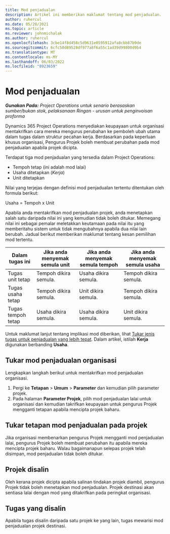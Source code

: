 ```yaml
---
title: Mod penjadualan
description: Artikel ini memberikan maklumat tentang mod penjadualan.
author: ruhercul
ms.date: 05/28/2021
ms.topic: article
ms.reviewer: johnmichalak
ms.author: ruhercul
ms.openlocfilehash: 3cbe14f8d458c5d9631e0595912afa8cbb87b9de
ms.sourcegitcommit: 6cfc50d89528df977a8f6a55c1ad39d99800d9b4
ms.translationtype: MT
ms.contentlocale: ms-MY
ms.lasthandoff: 06/03/2022
ms.locfileid: "8923659"
---
```

# <a name="scheduling-modes"></a>Mod penjadualan

_**Gunakan Pada:** Project Operations untuk senario berasaskan sumber/bukan stok, pelaksanaan Ringan - urusan untuk penginvoisan proforma_


Dynamics 365 Project Operations menyediakan keupayaan untuk organisasi mentakrifkan cara mereka mengurus perubahan ke pemboleh ubah utama dalam tugas dalam struktur pecahan kerja. Berdasarkan pada keperluan khusus organisasi, Pengurus Projek boleh membuat perubahan pada mod penjadualan apabila projek dicipta.

Terdapat tiga mod penjadualan yang tersedia dalam Project Operations:

  - Tempoh tetap (ini adalah mod lalai)
  - Usaha ditetapkan (*Kerja*)
  - Unit ditetapkan

Nilai yang terjejas dengan definisi mod penjadualan tertentu ditentukan oleh formula berikut:

  Usaha = Tempoh x Unit

Apabila anda mentakrifkan mod penjadualan projek, anda menetapkan salah satu daripada nilai ini yang kemudian tidak boleh ditukar. Memegang nilai ini sebagai pemalar meletakkan keutamaan pada nilai itu yang memberitahu sistem untuk tidak mengubahnya apabila dua nilai lain berubah. Jadual berikut memberikan maklumat tentang kesan pemilihan mod tertentu.

| **Dalam tugas ini**             | **Jika anda menyemak semula unit**   | **Jika anda menyemak semula tempoh** | **Jika anda menyemak semula usaha**  |
|----------------------|---------------------------|----------------------------|---------------------------|
| Tugas unit tetap     | Tempoh dikira semula. | Usaha dikira semula.    | Tempoh dikira semula. |
| Tugas usaha tetap    | Tempoh dikira semula. | Unit dikira semula.    | Tempoh dikira semula. |
| Tugas tempoh tetap  | Usaha dikira semula.   | Usaha dikira semula.    | Unit dikira semula.   |

Untuk maklumat lanjut tentang implikasi mod diberikan, lihat [Tukar jenis tugas untuk penjadualan yang lebih tepat](https://support.microsoft.com/en-us/office/change-the-task-type-for-more-accurate-scheduling-b0b969ad-45bc-4e9e-8967-435587548a72). Dalam artikel, istilah **Kerja** digunakan berbanding **Usaha**.

## <a name="change-the-organizations-scheduling-mode"></a>Tukar mod penjadualan organisasi

Lengkapkan langkah berikut untuk mentakrifkan mod penjadualan organisasi.

1. Pergi ke **Tetapan** \> **Umum** \> **Parameter** dan kemudian pilih parameter projek. 
2. Pada halaman **Parameter Projek**, pilih mod penjadualan lalai untuk organisasi dan kemudian takrifkan keupayaan untuk pengurus Projek mengganti tetapan apabila mencipta projek baharu.

## <a name="change-the-scheduling-mode-setting-on-a-project"></a>Tukar tetapan mod penjadualan pada projek

Jika organisasi membenarkan pengurus Projek mengganti mod penjadualan lalai, pengurus Projek boleh membuat perubahan itu apabila mereka mencipta projek baharu. Walau bagaimanapun selepas projek telah disimpan, mod penjadualan tidak boleh ditukar.

## <a name="copied-projects"></a>Projek disalin

Oleh kerana projek dicipta apabila salinan tindakan projek diambil, pengurus Projek tidak boleh menetapkan mod penjadualan. Projek destinasi akan sentiasa lalai dengan mod yang ditakrifkan pada peringkat organisasi.

## <a name="copied-tasks"></a>Tugas yang disalin

Apabila tugas disalin daripada satu projek ke yang lain, tugas mewarisi mod penjadualan projek destinasi.
